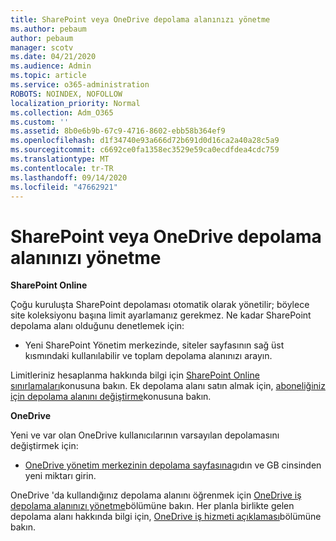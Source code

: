 ```yaml
---
title: SharePoint veya OneDrive depolama alanınızı yönetme
ms.author: pebaum
author: pebaum
manager: scotv
ms.date: 04/21/2020
ms.audience: Admin
ms.topic: article
ms.service: o365-administration
ROBOTS: NOINDEX, NOFOLLOW
localization_priority: Normal
ms.collection: Adm_O365
ms.custom: ''
ms.assetid: 8b0e6b9b-67c9-4716-8602-ebb58b364ef9
ms.openlocfilehash: d1f34740e93a666d72b691d0d16ca2a40a28c5a9
ms.sourcegitcommit: c6692ce0fa1358ec3529e59ca0ecdfdea4cdc759
ms.translationtype: MT
ms.contentlocale: tr-TR
ms.lasthandoff: 09/14/2020
ms.locfileid: "47662921"
---
```

# <a name="manage-your-sharepoint-or-onedrive-storage"></a>SharePoint veya OneDrive depolama alanınızı yönetme

 **SharePoint Online**
  
Çoğu kuruluşta SharePoint depolaması otomatik olarak yönetilir; böylece site koleksiyonu başına limit ayarlamanız gerekmez. Ne kadar SharePoint depolama alanı olduğunu denetlemek için:
  
- Yeni SharePoint Yönetim merkezinde, siteler sayfasının sağ üst kısmındaki kullanılabilir ve toplam depolama alanınızı arayın.
    
Limitleriniz hesaplanma hakkında bilgi için [SharePoint Online sınırlamaları](https://go.microsoft.com/fwlink/p/?LinkID=856113)konusuna bakın. Ek depolama alanı satın almak için, [aboneliğiniz için depolama alanını değiştirme](https://go.microsoft.com/fwlink/?linkid=866428)konusuna bakın.
  
 **OneDrive**
  
Yeni ve var olan OneDrive kullanıcılarının varsayılan depolamasını değiştirmek için:
  
- [OneDrive yönetim merkezinin depolama sayfasına](https://admin.onedrive.com/?v=StorageSettings)gıdın ve GB cinsinden yeni miktarı girin.
    
OneDrive 'da kullandığınız depolama alanını öğrenmek için [OneDrive iş depolama alanınızı yönetme](https://go.microsoft.com/fwlink/?linkid=866429)bölümüne bakın. Her planla birlikte gelen depolama alanı hakkında bilgi için, [OneDrive iş hizmeti açıklaması](https://go.microsoft.com/fwlink/p/?LinkID=826071)bölümüne bakın.
  

